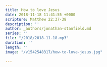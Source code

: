 ```yaml
---
title: How to love Jesus
date: 2018-11-18 11:41:55 +0000
scripture: Matthew 22:37-38
description: ''
author: _authors/jonathan-stanfield.md
series: ''
file: "/2018/2018-11-18.mp3"
duration: ''
length: ''
image: "/v1542548317/how-to-love-jesus.jpg"

---
```

